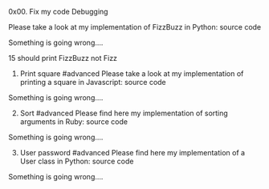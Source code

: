 0x00. Fix my code Debugging

Please take a look at my implementation of FizzBuzz in Python: source code

Something is going wrong….

15 should print FizzBuzz not Fizz

1. Print square
#advanced
Please take a look at my implementation of printing a square in Javascript: source code

Something is going wrong….

2. Sort
#advanced
Please find here my implementation of sorting arguments in Ruby: source code

Something is going wrong….

3. User password
#advanced
Please find here my implementation of a User class in Python: source code

Something is going wrong….

